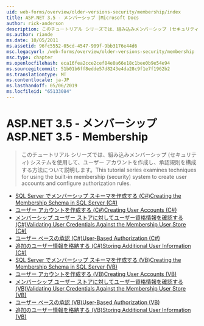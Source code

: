 ```yaml
---
uid: web-forms/overview/older-versions-security/membership/index
title: ASP.NET 3.5 - メンバーシップ |Microsoft Docs
author: rick-anderson
description: このチュートリアル シリーズでは、組み込みメンバーシップ (セキュリティ) システムを使用して、ユーザー アカウントを作成し、承認規則を構成する方法について説明します。
ms.author: riande
ms.date: 10/05/2011
ms.assetid: 96fc5552-05cd-4547-909f-9bb3176e44d6
msc.legacyurl: /web-forms/overview/older-versions-security/membership
msc.type: chapter
ms.openlocfilehash: eca16fea2cce2cef84e0a66e18c1bee0b9e54e94
ms.sourcegitcommit: 51b01b6ff8edde57d8243e4da28c9f1e7f1962b2
ms.translationtype: MT
ms.contentlocale: ja-JP
ms.lasthandoff: 05/06/2019
ms.locfileid: "65133084"
---
```

# <a name="aspnet-35---membership"></a><span data-ttu-id="9af2e-103">ASP.NET 3.5 - メンバーシップ</span><span class="sxs-lookup"><span data-stu-id="9af2e-103">ASP.NET 3.5 - Membership</span></span>

> <span data-ttu-id="9af2e-104">このチュートリアル シリーズでは、組み込みメンバーシップ (セキュリティ) システムを使用して、ユーザー アカウントを作成し、承認規則を構成する方法について説明します。</span><span class="sxs-lookup"><span data-stu-id="9af2e-104">This tutorial series examines techniques for using the built-in membership (security) system to create user accounts and configure authorization rules.</span></span>

- [<span data-ttu-id="9af2e-105">SQL Server でメンバーシップ スキーマを作成する (C#)</span><span class="sxs-lookup"><span data-stu-id="9af2e-105">Creating the Membership Schema in SQL Server (C#)</span></span>](creating-the-membership-schema-in-sql-server-cs.md)
- [<span data-ttu-id="9af2e-106">ユーザー アカウントを作成する (C#)</span><span class="sxs-lookup"><span data-stu-id="9af2e-106">Creating User Accounts (C#)</span></span>](creating-user-accounts-cs.md)
- [<span data-ttu-id="9af2e-107">メンバーシップ ユーザー ストアに対してユーザー資格情報を確認する (C#)</span><span class="sxs-lookup"><span data-stu-id="9af2e-107">Validating User Credentials Against the Membership User Store (C#)</span></span>](validating-user-credentials-against-the-membership-user-store-cs.md)
- [<span data-ttu-id="9af2e-108">ユーザー ベースの承認 (C#)</span><span class="sxs-lookup"><span data-stu-id="9af2e-108">User-Based Authorization (C#)</span></span>](user-based-authorization-cs.md)
- [<span data-ttu-id="9af2e-109">追加のユーザー情報を格納する (C#)</span><span class="sxs-lookup"><span data-stu-id="9af2e-109">Storing Additional User Information (C#)</span></span>](storing-additional-user-information-cs.md)
- [<span data-ttu-id="9af2e-110">SQL Server でメンバーシップ スキーマを作成する (VB)</span><span class="sxs-lookup"><span data-stu-id="9af2e-110">Creating the Membership Schema in SQL Server (VB)</span></span>](creating-the-membership-schema-in-sql-server-vb.md)
- [<span data-ttu-id="9af2e-111">ユーザー アカウントを作成する (VB)</span><span class="sxs-lookup"><span data-stu-id="9af2e-111">Creating User Accounts (VB)</span></span>](creating-user-accounts-vb.md)
- [<span data-ttu-id="9af2e-112">メンバーシップ ユーザー ストアに対してユーザー資格情報を確認する (VB)</span><span class="sxs-lookup"><span data-stu-id="9af2e-112">Validating User Credentials Against the Membership User Store (VB)</span></span>](validating-user-credentials-against-the-membership-user-store-vb.md)
- [<span data-ttu-id="9af2e-113">ユーザー ベースの承認 (VB)</span><span class="sxs-lookup"><span data-stu-id="9af2e-113">User-Based Authorization (VB)</span></span>](user-based-authorization-vb.md)
- [<span data-ttu-id="9af2e-114">追加のユーザー情報を格納する (VB)</span><span class="sxs-lookup"><span data-stu-id="9af2e-114">Storing Additional User Information (VB)</span></span>](storing-additional-user-information-vb.md)

